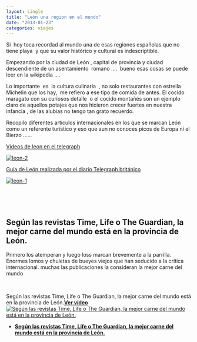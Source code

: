 ```yaml
---
layout: single
title: "León una region en el mundo"
date: "2013-01-23"
categories: viajes
---
```


Si  hoy toca recordad al mundo una de esas regiones españolas que no tiene playa  y que su valor histórico y cultural es indescriptible.

Empezando por la ciudad de León , capital de provincia y ciudad descendiente de un asentamiento  romano ....  bueno esas cosas se puede leer en la wikipedia ....

Lo importante  es  la cultura culinaria  , no solo restaurantes con estrella Michelin que los hay,  me refiero a ese tipo de comida de antes. El cocido maragato con su curiosos detalle  o el cocido montañés son un ejemplo claro de aquellos potajes que nos hicieron crecer fuertes en nuestra infancia , de las alubias no tengo tan grato recuerdo.

Recopilo diferentes artículos internacionales en los que se marcan León como un referente turístico y eso que aun no conoces picos de Europa ni el Bierzo ......

[Vídeos de leon en el telegraph](https://www.telegraph.co.uk/sponsored/travel/spanish_tourist_board/leon/leon-videos/ "Videos de leon en el telegraph")

[![leon-2](images/8408711710_fa4539f72d_z.jpg)](https://www.telegraph.co.uk/sponsored/travel/spanish_tourist_board/leon/leon-videos/ "Videos de leon en el telegraph")

[Guía de León realizada por el diario Telegraph británico](https://www.telegraph.co.uk/travel/9664397/Leon-Spain-a-cultural-city-guide.html# "Leon Spaina cultural- ity guide")

 [![leon-1](images/8408711994_8811610874_z.jpg)](https://www.telegraph.co.uk/travel/9664397/Leon-Spain-a-cultural-city-guide.html# "Leon Spaina cultural- ity guide") 

 

­

## Según las revistas Time, Life o The Guardian, la mejor carne del mundo está en la provincia de León.

Primero los atemperan y luego loss marcan brevemente a la parrilla. Enormes lomos y chuletas de bueyes viejos que han seducido a la crítica internacional. muchas las publicaciones la consideran la mejor carne del mundo

 

Según las revistas Time, Life o The Guardian, la mejor carne del mundo está en la provincia de León.[**Ver vídeo**![Según las revistas Time, Life o The Guardian,  la mejor carne del mundo está en la provincia de León.](images/1345730138184.jpg "Según las revistas Time, Life o The Guardian,  la mejor carne del mundo está en la provincia de León.")](https://www.rtve.es/alacarta/videos/telediario/segun-revistas-time-life-the-guardian-mejor-carne-del-mundo-esta-provincia-leon/1512366/)

- [**Según las revistas Time, Life o The Guardian, la mejor carne del mundo está en la provincia de León.**](https://www.rtve.es/alacarta/videos/telediario/segun-revistas-time-life-the-guardian-mejor-carne-del-mundo-esta-provincia-leon/1512366/ "Según las revistas Time, Life o The Guardian,  la mejor carne del mundo está en la provincia de León.")
